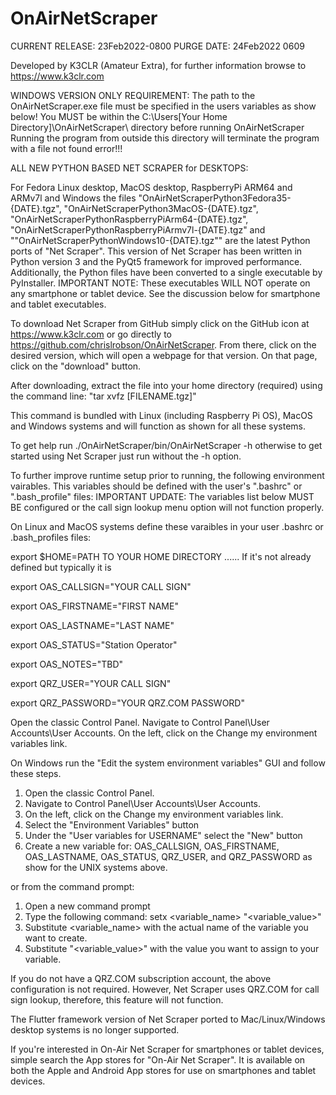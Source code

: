 # OnAirNetScraper

CURRENT RELEASE: 23Feb2022-0800
PURGE DATE: 24Feb2022 0609

Developed by K3CLR (Amateur Extra), for further information browse to https://www.k3clr.com

WINDOWS VERSION ONLY REQUIREMENT:
The path to the OnAirNetScraper.exe file must be specified in the users variables as show below!
You MUST be within the C:\Users\[Your Home Directory]\OnAirNetScraper\ directory before running OnAirNetScraper
Running the program from outside this directory will terminate the program with a file not found error!!!

ALL NEW PYTHON BASED NET SCRAPER for DESKTOPS:

For Fedora Linux desktop, MacOS desktop, RaspberryPi ARM64 and ARMv7l and Windows the files "OnAirNetScraperPython3Fedora35-{DATE}.tgz", "OnAirNetScraperPython3MacOS-{DATE}.tgz", "OnAirNetScraperPythonRaspberryPiArm64-{DATE}.tgz", "OnAirNetScraperPythonRaspberryPiArmv7l-{DATE}.tgz" and ""OnAirNetScraperPythonWindows10-{DATE}.tgz"" are the latest Python ports of "Net Scraper".  This version of Net Scraper has been written in Python version 3 and the PyQt5 framework for improved performance.  Additionally, the Python files have been converted to a single executable by PyInstaller.  IMPORTANT NOTE:  These executables WILL NOT operate on any smartphone or tablet device.  See the discussion below for smartphone and tablet executables.   

To download Net Scraper from GitHub simply click on the GitHub icon at https://www.k3clr.com or go directly to https://github.com/chrislrobson/OnAirNetScraper.  From there, click on the desired version, which will open a webpage for that version.  On that page, click on the "download" button.

After downloading, extract the file into your home directory (required) using the command line: "tar xvfz [FILENAME.tgz]"

This command is bundled with Linux (including Raspberry Pi OS), MacOS and Windows systems and will function as shown for all these systems.

To get help run ./OnAirNetScraper/bin/OnAirNetScraper -h otherwise to get started using Net Scraper just run without the -h option.

To further improve runtime setup prior to running, the following environment vairables.  This variables should be defined with the user's ".bashrc" or ".bash_profile" files:
IMPORTANT UPDATE: The variables list below MUST BE configured or the call sign lookup menu option will not function properly.

On Linux and MacOS systems define these varaibles in your user .bashrc or .bash_profiles files:

export $HOME=PATH TO YOUR HOME DIRECTORY ...... If it's not already defined but typically it is

export OAS_CALLSIGN="YOUR CALL SIGN"

export OAS_FIRSTNAME="FIRST NAME"

export OAS_LASTNAME="LAST NAME"

export OAS_STATUS="Station Operator"

export OAS_NOTES="TBD"

export QRZ_USER="YOUR CALL SIGN"

export QRZ_PASSWORD="YOUR QRZ.COM PASSWORD"

Open the classic Control Panel.
Navigate to Control Panel\User Accounts\User Accounts.
On the left, click on the Change my environment variables link.

On Windows run the "Edit the system environment variables" GUI and follow these steps.  
1. Open the classic Control Panel.
2. Navigate to Control Panel\User Accounts\User Accounts.
3. On the left, click on the Change my environment variables link.
4.  Select the "Environment Variables" button
5.  Under the "User variables for USERNAME" select the "New" button
6.  Create a new variable for:  OAS_CALLSIGN, OAS_FIRSTNAME, OAS_LASTNAME, OAS_STATUS, QRZ_USER, and QRZ_PASSWORD as show for the UNIX systems above.

or from the command prompt:
1. Open a new command prompt
2. Type the following command: setx <variable_name> "<variable_value>"
3. Substitute <variable_name> with the actual name of the variable you want to create.
4. Substitute "<variable_value>" with the value you want to assign to your variable.

If you do not have a QRZ.COM subscription account, the above configuration is not required.  However, Net Scraper uses QRZ.COM for call sign lookup, therefore, this feature will not function.

The Flutter framework version of Net Scraper ported to Mac/Linux/Windows desktop systems is no longer supported.
 
If you're interested in On-Air Net Scraper for smartphones or tablet devices, simple search the App stores for "On-Air Net Scraper".  It is available on both the Apple and Android App stores for use on smartphones and tablet devices.
